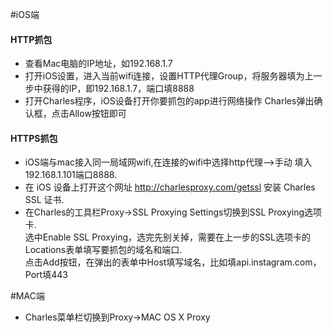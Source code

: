 #iOS端

#### HTTP抓包
- 查看Mac电脑的IP地址，如192.168.1.7
- 打开iOS设置，进入当前wifi连接，设置HTTP代理Group，将服务器填为上一步中获得的IP，即192.168.1.7，端口填8888
- 打开Charles程序，iOS设备打开你要抓包的app进行网络操作
Charles弹出确认框，点击Allow按钮即可


#### HTTPS抓包
- iOS端与mac接入同一局域网wifi,在连接的wifi中选择http代理-->手动 填入192.168.1.101端口8888.<br>
- 在 iOS 设备上打开这个网址 http://charlesproxy.com/getssl 安装 Charles SSL 证书.<br>
- 在Charles的工具栏Proxy->SSL Proxying Settings切换到SSL Proxying选项卡.<br>选中Enable SSL Proxying，选完先别关掉，需要在上一步的SSL选项卡的Locations表单填写要抓包的域名和端口.<br>点击Add按钮，在弹出的表单中Host填写域名，比如填api.instagram.com，Port填443

#MAC端
- Charles菜单栏切换到Proxy->MAC OS X Proxy